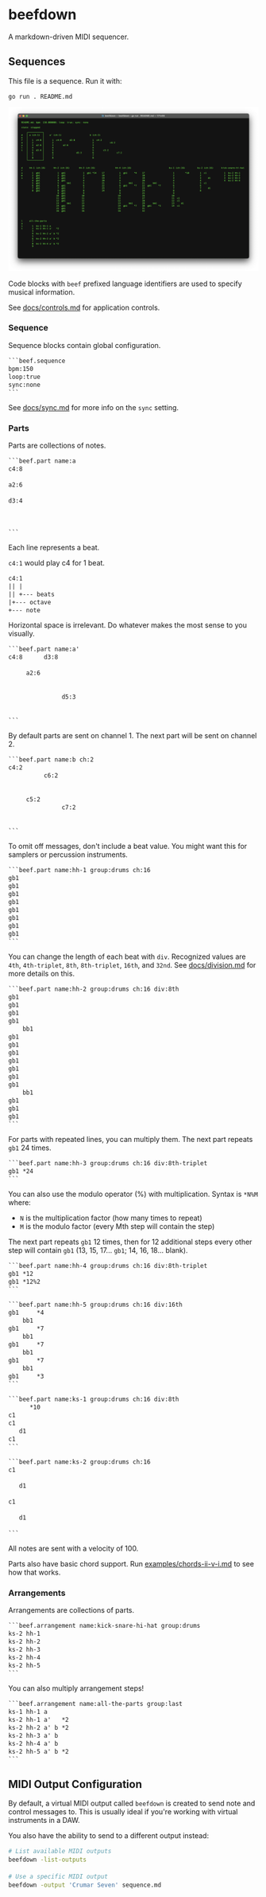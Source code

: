 # beefdown

A markdown-driven MIDI sequencer.

## Sequences

This file is a sequence. Run it with:

```
go run . README.md
```

![screenshot](/docs/screenshot.png)

Code blocks with `beef` prefixed language identifiers are used to specify
musical information.

See [docs/controls.md](docs/controls.md) for application controls.

### Sequence

Sequence blocks contain global configuration.

````
```beef.sequence
bpm:150
loop:true
sync:none
```
````

See [docs/sync.md](docs/sync.md) for more info on the `sync` setting.

### Parts

Parts are collections of notes.

````
```beef.part name:a
c4:8

a2:6

d3:4



```
````

Each line represents a beat.

`c4:1` would play c4 for 1 beat.

```
c4:1
|| |
|| +--- beats
|+--- octave
+--- note
```

Horizontal space is irrelevant. Do whatever makes the most sense to you
visually.

````
```beef.part name:a'
c4:8      d3:8

     a2:6


               d5:3


```
````

By default parts are sent on channel 1. The next part will be sent on channel 2.

````
```beef.part name:b ch:2
c4:2
          c6:2


     c5:2
               c7:2


```
````

To omit off messages, don't include a beat value. You might want this for
samplers or percussion instruments.

````
```beef.part name:hh-1 group:drums ch:16
gb1
gb1
gb1
gb1
gb1
gb1
gb1
gb1
```
````

You can change the length of each beat with `div`. Recognized values are `4th`,
`4th-triplet`, `8th`, `8th-triplet`, `16th`, and `32nd`. See
[docs/division.md](docs/division.md) for more details on this.

````
```beef.part name:hh-2 group:drums ch:16 div:8th
gb1
gb1
gb1
gb1
    bb1
gb1
gb1
gb1
gb1
gb1
gb1
gb1
    bb1
gb1
gb1
gb1
```
````

For parts with repeated lines, you can multiply them. The next part repeats
`gb1` 24 times.

````
```beef.part name:hh-3 group:drums ch:16 div:8th-triplet
gb1 *24
```
````

You can also use the modulo operator (%) with multiplication. Syntax is `*N%M`
where:

* `N` is the multiplication factor (how many times to repeat)
* `M` is the modulo factor (every Mth step will contain the step)

The next part repeats `gb1` 12 times, then for 12 additional steps every other
step will contain `gb1` (13, 15, 17... `gb1`; 14, 16, 18... blank).

````
```beef.part name:hh-4 group:drums ch:16 div:8th-triplet
gb1 *12
gb1 *12%2
```
````

````
```beef.part name:hh-5 group:drums ch:16 div:16th
gb1     *4
    bb1
gb1     *7
    bb1
gb1     *7
    bb1
gb1     *7
    bb1
gb1     *3
```
````

````
```beef.part name:ks-1 group:drums ch:16 div:8th
      *10
c1
c1
   d1
c1
```
````

````
```beef.part name:ks-2 group:drums ch:16
c1

   d1

c1

   d1

```
````

All notes are sent with a velocity of 100.

Parts also have basic chord support. Run
[examples/chords-ii-v-i.md](examples/chords-ii-v-i.md) to see how that works.

### Arrangements

Arrangements are collections of parts.

````
```beef.arrangement name:kick-snare-hi-hat group:drums
ks-2 hh-1
ks-2 hh-2
ks-2 hh-3
ks-2 hh-4
ks-2 hh-5
```
````

You can also multiply arrangement steps!

````
```beef.arrangement name:all-the-parts group:last
ks-1 hh-1 a
ks-2 hh-1 a'   *2
ks-2 hh-2 a' b *2
ks-2 hh-3 a' b
ks-2 hh-4 a' b
ks-2 hh-5 a' b *2
```
````

## MIDI Output Configuration

By default, a virtual MIDI output called `beefdown` is created to send note and
control messages to. This is usually ideal if you're working with virtual
instruments in a DAW.

You also have the ability to send to a different output instead:

```bash
# List available MIDI outputs
beefdown -list-outputs

# Use a specific MIDI output
beefdown -output 'Crumar Seven' sequence.md
```

